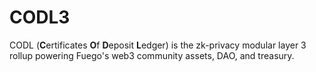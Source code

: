 # CODL3
CODL (**C**ertificates **O**f **D**eposit **L**edger) is the zk-privacy modular layer 3 rollup powering Fuego's web3 community assets, DAO, and treasury.
